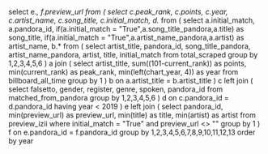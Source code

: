 select e.*, f.preview_url
	from (
	select c.peak_rank, c.points, c.year, c.artist_name, c.song_title, c.initial_match, d.*
	from (
		select a.initial_match, a.pandora_id, if(a.initial_match = "True",a.song_title_pandora,a.title) as song_title, if(a.initial_match = "True",a.artist_name_pandora,a.artist) as artist_name, b.*
		from (
			select artist_title, pandora_id, song_title_pandora, artist_name_pandora, artist, title, initial_match
			from total_scraped
			group by 1,2,3,4,5,6
		) a
		join (
			select artist_title, sum((101-current_rank)) as points, min(current_rank) as peak_rank, min(left(chart_year, 4)) as year from billboard_all_time
			group by 1
		) b
		on a.artist_title = b.artist_title
	) c
	left join (
		select falsetto, gender, register, genre, spoken, pandora_id
		from matched_from_pandora
		group by 1,2,3,4,5,6
	) d
	on c.pandora_id = d.pandora_id
	having year < 2019
) e
left join (
	select pandora_id, min(preview_url) as preview_url, min(title) as title, min(artist) as artist
	from preview_izii
	where initial_match = "True"
	and preview_url <> ""
	group by 1
) f
on e.pandora_id = f.pandora_id
group by 1,2,3,4,5,6,7,8,9,10,11,12,13
order by year
